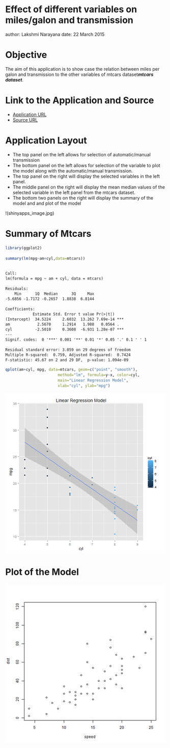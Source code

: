 Effect of different variables on miles/galon and transmission
========================================================
author: Lakshmi Narayana
date: 22 March 2015

Objective
========================================================

The aim of this application is to show case the relation between miles per galon and transmission to the other variables of mtcars dataset***mtcars dataset***.

Link to the Application and Source
========================================================

- [Application URL](https://mylcat.shinyapps.io/mtcars_mpgvsaut/)
- [Source URL](https://github.com/Mylcat/mtcars_mpgvsaut)

Application Layout
========================================================

- The top panel on the left allows for selection of automatic/manual transmission
- The bottom panel on the left allows for selection of the variable to plot the model along with the automatic/manual transmission.
- The top panel on the right will display the selected variables in the left panel.
- The middle panel on the right will display the mean median values of the selected variable in the left panel from the mtcars dataset.
- The bottom two panels on the right will display the summary of the model and and plot of the model

!(shinyapps_image.jpg)

Summary of Mtcars
========================================================


```r
library(ggplot2)

summary(lm(mpg~am+cyl,data=mtcars))
```

```

Call:
lm(formula = mpg ~ am + cyl, data = mtcars)

Residuals:
    Min      1Q  Median      3Q     Max 
-5.6856 -1.7172 -0.2657  1.8838  6.8144 

Coefficients:
            Estimate Std. Error t value Pr(>|t|)    
(Intercept)  34.5224     2.6032  13.262 7.69e-14 ***
am            2.5670     1.2914   1.988   0.0564 .  
cyl          -2.5010     0.3608  -6.931 1.28e-07 ***
---
Signif. codes:  0 '***' 0.001 '**' 0.01 '*' 0.05 '.' 0.1 ' ' 1

Residual standard error: 3.059 on 29 degrees of freedom
Multiple R-squared:  0.759,	Adjusted R-squared:  0.7424 
F-statistic: 45.67 on 2 and 29 DF,  p-value: 1.094e-09
```

```r
qplot(am+cyl, mpg, data=mtcars, geom=c("point", "smooth"), 
                       method="lm", formula=y~x, color=cyl, 
                       main="Linear Regression Model", 
                       xlab="cyl", ylab="mpg")
```

![plot of chunk unnamed-chunk-1](shinyapps_application_pitch-figure/unnamed-chunk-1-1.png) 

Plot of the Model
========================================================

![plot of chunk unnamed-chunk-2](shinyapps_application_pitch-figure/unnamed-chunk-2-1.png) 
